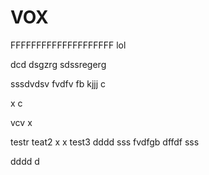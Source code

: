 # VOX
FFFFFFFFFFFFFFFFFFFF
lol

dcd
dsgzrg
sdssregerg

sssdvdsv
fvdfv fb
kjjj
 c  



x c 


vcv x

testr
 teat2
x x
test3
dddd
sss
fvdfgb
dffdf
sss

dddd
d
